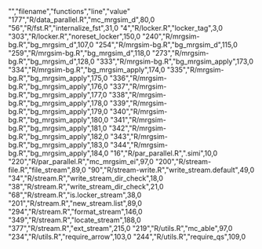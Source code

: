 "","filename","functions","line","value"
"177","R/data_parallel.R","mc_mrgsim_d",80,0
"56","R/fst.R","internalize_fst",31,0
"4","R/locker.R","locker_tag",3,0
"303","R/locker.R","noreset_locker",150,0
"240","R/mrgsim-bg.R","bg_mrgsim_d",107,0
"254","R/mrgsim-bg.R","bg_mrgsim_d",115,0
"259","R/mrgsim-bg.R","bg_mrgsim_d",118,0
"273","R/mrgsim-bg.R","bg_mrgsim_d",128,0
"333","R/mrgsim-bg.R","bg_mrgsim_apply",173,0
"334","R/mrgsim-bg.R","bg_mrgsim_apply",174,0
"335","R/mrgsim-bg.R","bg_mrgsim_apply",175,0
"336","R/mrgsim-bg.R","bg_mrgsim_apply",176,0
"337","R/mrgsim-bg.R","bg_mrgsim_apply",177,0
"338","R/mrgsim-bg.R","bg_mrgsim_apply",178,0
"339","R/mrgsim-bg.R","bg_mrgsim_apply",179,0
"340","R/mrgsim-bg.R","bg_mrgsim_apply",180,0
"341","R/mrgsim-bg.R","bg_mrgsim_apply",181,0
"342","R/mrgsim-bg.R","bg_mrgsim_apply",182,0
"343","R/mrgsim-bg.R","bg_mrgsim_apply",183,0
"344","R/mrgsim-bg.R","bg_mrgsim_apply",184,0
"16","R/par_parallel.R",".simi",10,0
"220","R/par_parallel.R","mc_mrgsim_ei",97,0
"200","R/stream-file.R","file_stream",89,0
"90","R/stream-write.R","write_stream.default",49,0
"34","R/stream.R","write_stream_dir_check",18,0
"38","R/stream.R","write_stream_dir_check",21,0
"68","R/stream.R","is.locker_stream",38,0
"201","R/stream.R","new_stream.list",89,0
"294","R/stream.R","format_stream",146,0
"349","R/stream.R","locate_stream",188,0
"377","R/stream.R","ext_stream",215,0
"219","R/utils.R","mc_able",97,0
"234","R/utils.R","require_arrow",103,0
"244","R/utils.R","require_qs",109,0
